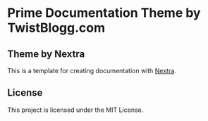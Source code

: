 # Prime Documentation Theme by TwistBlogg.com

## Theme by Nextra

This is a template for creating documentation with [Nextra](https://nextra.site).

## License

This project is licensed under the MIT License.
 